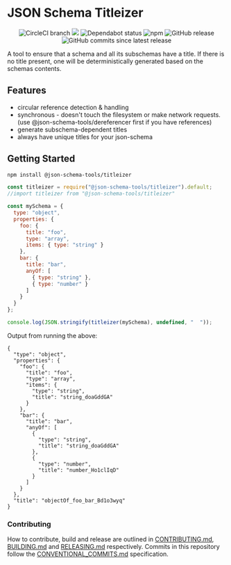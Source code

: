 # JSON Schema Titleizer

<center>
  <span>
    <img alt="CircleCI branch" src="https://img.shields.io/circleci/project/github/json-schema-tools/titleizer/master.svg">
    <img src="https://codecov.io/gh/json-schema-tools/titleizer/branch/master/graph/badge.svg" />
    <img alt="Dependabot status" src="https://api.dependabot.com/badges/status?host=github&repo=json-schema-tools/titleizer" />
    <img alt="npm" src="https://img.shields.io/npm/dt/@json-schema-tools/titleizer.svg" />
    <img alt="GitHub release" src="https://img.shields.io/github/release/json-schema-tools/titleizer.svg" />
    <img alt="GitHub commits since latest release" src="https://img.shields.io/github/commits-since/json-schema-tools/titleizer/latest.svg" />
  </span>
</center>

A tool to ensure that a schema and all its subschemas have a title. If there is no title present, one will be deterministically generated based on the schemas contents.

## Features

 - circular reference detection & handling
 - synchronous - doesn't touch the filesystem or make network requests. (use @json-schema-tools/dereferencer first if you have references)
 - generate subschema-dependent titles
 - always have unique titles for your json-schema

## Getting Started

```sh
npm install @json-schema-tools/titleizer
```

```js
const titleizer = require("@json-schema-tools/titleizer").default;
//import titleizer from "@json-schema-tools/titleizer"

const mySchema = {
  type: "object",
  properties: {
    foo: {
      title: "foo",
      type: "array",
      items: { type: "string" }
    },
    bar: {
      title: "bar",
      anyOf: [
        { type: "string" },
        { type: "number" }
      ]
    }
  }
};

console.log(JSON.stringify(titleizer(mySchema), undefined, "  "));
```
Output from running the above:
```
{
  "type": "object",
  "properties": {
    "foo": {
      "title": "foo",
      "type": "array",
      "items": {
        "type": "string",
        "title": "string_doaGddGA"
      }
    },
    "bar": {
      "title": "bar",
      "anyOf": [
        {
          "type": "string",
          "title": "string_doaGddGA"
        },
        {
          "type": "number",
          "title": "number_Ho1clIqD"
        }
      ]
    }
  },
  "title": "objectOf_foo_bar_Bd1o3wyq"
}
```

### Contributing

How to contribute, build and release are outlined in [CONTRIBUTING.md](CONTRIBUTING.md), [BUILDING.md](BUILDING.md) and [RELEASING.md](RELEASING.md) respectively. Commits in this repository follow the [CONVENTIONAL_COMMITS.md](CONVENTIONAL_COMMITS.md) specification.
